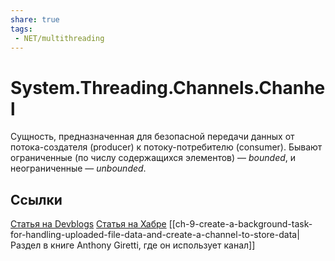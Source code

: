 ```yaml
---
share: true
tags:
 - NET/multithreading
---
```

# System.Threading.Channels.Chanhel

Сущность, предназначенная для безопасной передачи данных от потока-создателя (producer) к потоку-потребителю (consumer). Бывают ограниченные (по числу содержащихся элементов) — *bounded*, и неограниченные — *unbounded*.

## Ссылки
[Статья на Devblogs](https://devblogs.microsoft.com/dotnet/an-introduction-to-system-threading-channels/)
[Статья на Хабре](https://habr.com/ru/articles/508726/)
[[ch-9-create-a-background-task-for-handling-uploaded-file-data-and-create-a-channel-to-store-data|Раздел в книге Anthony Giretti, где он использует канал]]